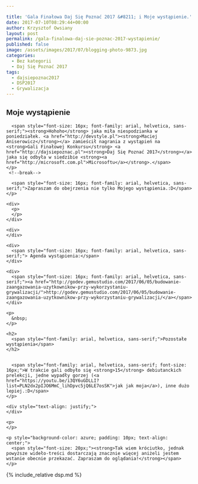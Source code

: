 ```yaml
---

title: 'Gala Finałowa Daj Się Poznać 2017 &#8211; i Moje wystąpienie.'
date: 2017-07-10T08:29:44+00:00
author: Krzysztof Owsiany
layout: post
permalink: /gala-finalowa-daj-sie-poznac-2017-wystapienie/
published: false
image: /assets/images/2017/07/blogging-photo-9873.jpg
categories:
  - Bez kategorii
  - Daj Się Poznać 2017
tags:
  - dajsiepoznac2017
  - DSP2017
  - Grywalizacja
---
```

<div id="dslc-theme-content">
  <div id="dslc-theme-content-inner">
    <h2>
      <span style="font-family: arial, helvetica, sans-serif;">Moje wystąpienie</span>
    </h2>
    

      <span style="font-size: 16px; font-family: arial, helvetica, sans-serif;"><strong>Hohoho</strong> jaka miła niespodzianka w poniedziałek. <a href="http://devstyle.pl"><strong>Maciej Aniserowicz</strong></a> zamieścił nagrania z wystąpień na <strong>Gali Finałowej Konkursu</strong> <a href="http://dajsiepoznac.pl"><strong>Daj Się Poznać 2017</strong></a> jaka się odbyła w siedzibie <strong><a href="http://microsoft.com.pl">Microsoftu</a></strong>.</span>
    </p>
     <!--break-->

      <span style="font-size: 16px; font-family: arial, helvetica, sans-serif;">Zapraszam do obejrzenia nie tylko Mojego wystąpienia.:D</span>
    </p>
    
    <div>
      <p>
      </p>
    </div>
    
    <div>
    </div>
    
    <div>
      <span style="font-size: 16px; font-family: arial, helvetica, sans-serif;"> Agenda wystąpienia:</span>
    </div>
    
    <div>
      <span style="font-size: 16px; font-family: arial, helvetica, sans-serif;"><a href="http://godev.gemustudio.com/2017/06/05/budowanie-zaangazowania-uzytkownikow-przy-wykorzystaniu-grywalizacji/">http://godev.gemustudio.com/2017/06/05/budowanie-zaangazowania-uzytkownikow-przy-wykorzystaniu-grywalizacji/</a></span>
    </div>
    
    <p>
      &nbsp;
    </p>
    
    <h2>
      <span style="font-family: arial, helvetica, sans-serif;">Pozostałe wystąpienia</span>
    </h2>
    

      <span style="font-family: arial, helvetica, sans-serif; font-size: 16px;">W trakcie gali odbyło się <strong>15</strong> debiutanckich prelekcji, jedne wypadły gorzej (<a href="https://youtu.be/i3QY6uGDLLI?list=PLN2dx2pIJO6MmC_lihDpvc5jQ6LE7osSK">jak jak moja</a>), inne dużo lepiej.:D</span>
    </p>
    
    <div style="text-align: justify;">
    </div>
    
    <p>
    </p>
    
    <p style="background-color: azure; padding: 10px; text-align: center;">
      <span style="font-size: 20px;"><strong>Tak wiem króciutko, jednak powyższe wideło-treści dostarczają znacznie więcej aniżeli jestem wstanie obecnie przekazać. Zapraszam do oglądania!</strong></span>
    </p>
    
{% include_relative dsp.md %}